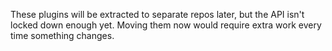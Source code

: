 These plugins will be extracted to separate repos later, but the API
isn't locked down enough yet. Moving them now would require extra
work every time something changes.

